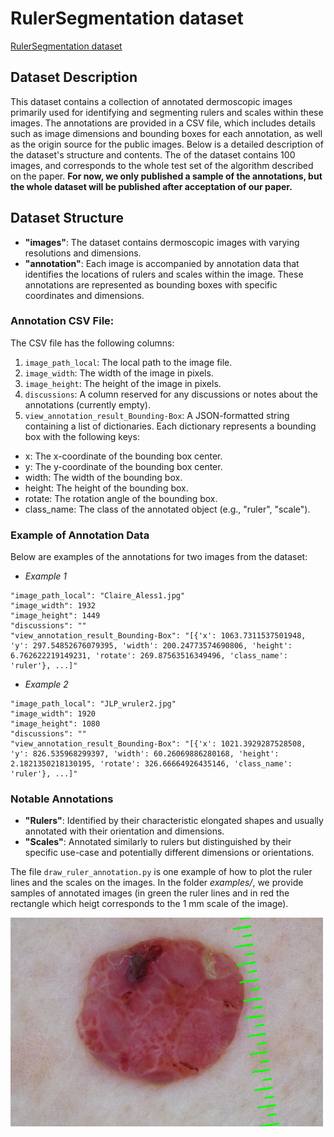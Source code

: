 # RulerSegmentation dataset

[RulerSegmentation dataset](https://path/to/images)

## Dataset Description
This dataset contains a collection of annotated dermoscopic images primarily used for identifying and segmenting rulers and scales within these images. The annotations are provided in a CSV file, which includes details such as image dimensions and bounding boxes for each annotation, as well as the origin source for the public images. Below is a detailed description of the dataset's structure and contents.
The of the dataset contains 100 images, and corresponds to the whole test set of the algorithm described on the paper.  **For now, we only published a sample of the annotations, but the whole dataset will be published after acceptation of our paper.**

## Dataset Structure
- **"images"**: The dataset contains dermoscopic images with varying resolutions and dimensions.
- **"annotation"**: Each image is accompanied by annotation data that identifies the locations of rulers and scales within the image. These annotations are represented as bounding boxes with specific coordinates and dimensions.

### Annotation CSV File: 
The CSV file has the following columns:

1. `image_path_local`: The local path to the image file.
2. `image_width`: The width of the image in pixels.
3. `image_height`: The height of the image in pixels.
4. `discussions`: A column reserved for any discussions or notes about the annotations (currently empty).
5. `view_annotation_result_Bounding-Box`: A JSON-formatted string containing a list of dictionaries. Each dictionary represents a bounding box with the following keys:
  * x: The x-coordinate of the bounding box center.
  * y: The y-coordinate of the bounding box center.
  * width: The width of the bounding box.
  * height: The height of the bounding box.
  * rotate: The rotation angle of the bounding box.
  * class_name: The class of the annotated object (e.g., "ruler", "scale").

### Example of Annotation Data
Below are examples of the annotations for two images from the dataset:

- *Example 1*
```
"image_path_local": "Claire_Aless1.jpg"
"image_width": 1932
"image_height": 1449
"discussions": ""
"view_annotation_result_Bounding-Box": "[{'x': 1063.7311537501948, 'y': 297.54852676079395, 'width': 200.24773574690806, 'height': 6.762622219149231, 'rotate': 269.87563516349496, 'class_name': 'ruler'}, ...]"

```
- *Example 2*
```
"image_path_local": "JLP_wruler2.jpg"
"image_width": 1920
"image_height": 1080
"discussions": ""
"view_annotation_result_Bounding-Box": "[{'x': 1021.3929287528508, 'y': 826.535968299397, 'width': 60.26069886280168, 'height': 2.1821350218130195, 'rotate': 326.66664926435146, 'class_name': 'ruler'}, ...]"
```

### Notable Annotations

- **"Rulers"**: Identified by their characteristic elongated shapes and usually annotated with their orientation and dimensions.
- **"Scales"**: Annotated similarly to rulers but distinguished by their specific use-case and potentially different dimensions or orientations.


The file `draw_ruler_annotation.py` is one example of how to plot the ruler lines and the scales on the images. In the folder *examples/*, we provide samples of annotated images (in green the ruler lines and in red the rectangle which heigt corresponds to the 1 mm scale of the image).

<img title="a title" alt="ISIC.jpg" src="examples/Claire_Aless7_annotated.png"  width="500"> 
